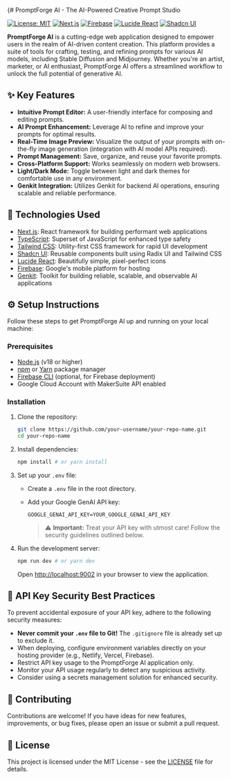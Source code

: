 {# PromptForge AI - The AI-Powered Creative Prompt Studio

[![License: MIT](https://img.shields.io/badge/License-MIT-yellow.svg)](https://opensource.org/licenses/MIT)
[![Next.js](https://img.shields.io/badge/Next.js-15.2.3-blue)](https://nextjs.org/)
[![Firebase](https://img.shields.io/badge/Firebase-11.3.0-orange)](https://firebase.google.com/)
[![Lucide React](https://img.shields.io/badge/Lucide_React-Latest-blueviolet)](https://lucide.dev/)
[![Shadcn UI](https://img.shields.io/badge/Shadcn_UI-Latest-29ABE2)](https://ui.shadcn.com/)

**PromptForge AI** is a cutting-edge web application designed to empower users in the realm of AI-driven content creation. This platform provides a suite of tools for crafting, testing, and refining prompts for various AI models, including Stable Diffusion and Midjourney. Whether you're an artist, marketer, or AI enthusiast, PromptForge AI offers a streamlined workflow to unlock the full potential of generative AI.

## ✨ Key Features

*   **Intuitive Prompt Editor:** A user-friendly interface for composing and editing prompts.
*   **AI Prompt Enhancement:** Leverage AI to refine and improve your prompts for optimal results.
*   **Real-Time Image Preview:** Visualize the output of your prompts with on-the-fly image generation (integration with AI model APIs required).
*   **Prompt Management:** Save, organize, and reuse your favorite prompts.
*   **Cross-Platform Support:** Works seamlessly on modern web browsers.
*   **Light/Dark Mode:** Toggle between light and dark themes for comfortable use in any environment.
*   **Genkit Integration:** Utilizes Genkit for backend AI operations, ensuring scalable and reliable performance. 

## 🚀 Technologies Used

*   [Next.js](https://nextjs.org/): React framework for building performant web applications
*   [TypeScript](https://www.typescriptlang.org/): Superset of JavaScript for enhanced type safety
*   [Tailwind CSS](https://tailwindcss.com/): Utility-first CSS framework for rapid UI development
*   [Shadcn UI](https://ui.shadcn.com/): Reusable components built using Radix UI and Tailwind CSS
*   [Lucide React](https://lucide.dev/): Beautifully simple, pixel-perfect icons
*   [Firebase](https://firebase.google.com/): Google's mobile platform for hosting
*   [Genkit](https://genkit.dev/): Toolkit for building reliable, scalable, and observable AI applications

## ⚙️ Setup Instructions

Follow these steps to get PromptForge AI up and running on your local machine:

### Prerequisites

*   [Node.js](https://nodejs.org/) (v18 or higher)
*   [npm](https://www.npmjs.com/) or [Yarn](https://yarnpkg.com/) package manager
*   [Firebase CLI](https://firebase.google.com/docs/cli) (optional, for Firebase deployment)
*   Google Cloud Account with MakerSuite API enabled

### Installation

1.  Clone the repository:

    ```bash
    git clone https://github.com/your-username/your-repo-name.git
    cd your-repo-name
    ```

2.  Install dependencies:

    ```bash
    npm install # or yarn install
    ```

3.  Set up your `.env` file:

    *   Create a `.env` file in the root directory.

    *   Add your Google GenAI API key:

        ```
        GOOGLE_GENAI_API_KEY=YOUR_GOOGLE_GENAI_API_KEY
        ```

        > ⚠️ **Important:** Treat your API key with utmost care! Follow the security guidelines outlined below.

4.  Run the development server:

    ```bash
    npm run dev # or yarn dev
    ```

    Open [http://localhost:9002](http://localhost:9002) in your browser to view the application.

## 🔐 API Key Security Best Practices

To prevent accidental exposure of your API key, adhere to the following security measures:

*   **Never commit your `.env` file to Git!** The `.gitignore` file is already set up to exclude it.
*   When deploying, configure environment variables directly on your hosting provider (e.g., Netlify, Vercel, Firebase).
*   Restrict API key usage to the PromptForge AI application only.
*   Monitor your API usage regularly to detect any suspicious activity.
*   Consider using a secrets management solution for enhanced security.

## 📝 Contributing

Contributions are welcome! If you have ideas for new features, improvements, or bug fixes, please open an issue or submit a pull request.

## 📄 License

This project is licensed under the MIT License - see the [LICENSE](LICENSE) file for details.
